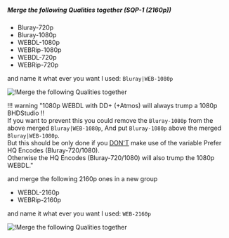 ##### Merge the following Qualities together (SQP-1 (2160p))

- Bluray-720p
- Bluray-1080p
- WEBDL-1080p
- WEBRip-1080p
- WEBDL-720p
- WEBRip-720p

and name it what ever you want I used: `Bluray|WEB-1080p`

![!Merge the following Qualities together](/SQP/images/1-merge-qualities.png)

!!! warning "1080p WEBDL with DD+ (+Atmos) will always trump a 1080p BHDStudio :bangbang:<br>If you want to prevent this you could remove the `Bluray-1080p` from the above merged `Bluray|WEB-1080p`, And put `Bluray-1080p` above the merged `Bluray|WEB-1080p`.<br>But this should be only done if you <u>DON'T</u> make use of the variable Prefer HQ Encodes (Bluray-720/1080).<br>Otherwise the HQ Encodes (Bluray-720/1080) will also trump the 1080p WEBDL."

and merge the following 2160p ones in a new group

- WEBDL-2160p
- WEBRip-2160p

and name it what ever you want I used: `WEB-2160p`

![!Merge the following Qualities together](/SQP/images/1-4k-merge-qualities-sqp1.png)
